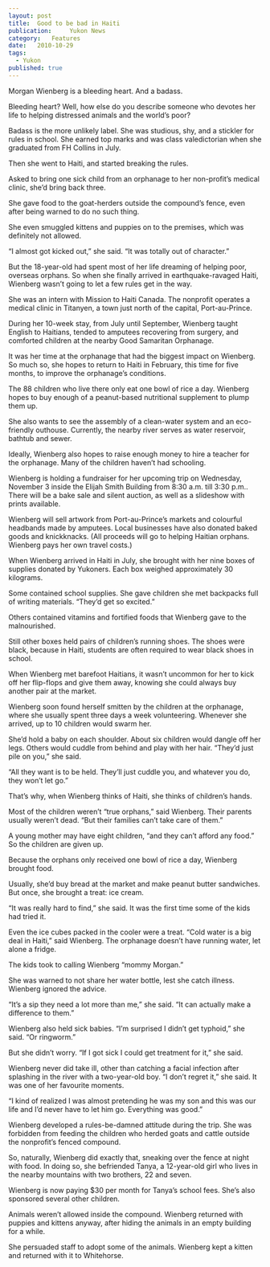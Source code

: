 ```yaml
---
layout:	post
title:	Good to be bad in Haiti
publication:     Yukon News
category:	Features
date:	2010-10-29
tags: 
  - Yukon
published: true
---
```


Morgan Wienberg is a bleeding heart. And a badass.

Bleeding heart? Well, how else do you describe someone who devotes her life to helping distressed animals and the world’s poor?

Badass is the more unlikely label. She was studious, shy, and a stickler for rules in school. She earned top marks and was class valedictorian when she graduated from FH Collins in July.

Then she went to Haiti, and started breaking the rules.

Asked to bring one sick child from an orphanage to her non-profit’s medical clinic, she’d bring back three.

She gave food to the goat-herders outside the compound’s fence, even after being warned to do no such thing.

She even smuggled kittens and puppies on to the premises, which was definitely not allowed.

“I almost got kicked out,” she said. “It was totally out of character.”

But the 18-year-old had spent most of her life dreaming of helping poor, overseas orphans. So when she finally arrived in earthquake-ravaged Haiti, Wienberg wasn’t going to let a few rules get in the way. <!-- BREAK -->

She was an intern with Mission to Haiti Canada. The nonprofit operates a medical clinic in Titanyen, a town just north of the capital, Port-au-Prince.

During her 10-week stay, from July until September, Wienberg taught English to Haitians, tended to amputees recovering from surgery, and comforted children at the nearby Good Samaritan Orphanage.

It was her time at the orphanage that had the biggest impact on Wienberg. So much so, she hopes to return to Haiti in February, this time for five months, to improve the orphanage’s conditions.

The 88 children who live there only eat one bowl of rice a day. Wienberg hopes to buy enough of a peanut-based nutritional supplement to plump them up.

She also wants to see the assembly of a clean-water system and an eco-friendly outhouse. Currently, the nearby river serves as water reservoir, bathtub and sewer.

Ideally, Wienberg also hopes to raise enough money to hire a teacher for the orphanage. Many of the children haven’t had schooling.

Wienberg is holding a fundraiser for her upcoming trip on Wednesday, November 3 inside the Elijah Smith Building from 8:30 a.m. till 3:30 p.m.. There will be a bake sale and silent auction, as well as a slideshow with prints available.

Wienberg will sell artwork from Port-au-Prince’s markets and colourful headbands made by amputees. Local businesses have also donated baked goods and knickknacks. (All proceeds will go to helping Haitian orphans. Wienberg pays her own travel costs.)

When Wienberg arrived in Haiti in July, she brought with her nine boxes of supplies donated by Yukoners. Each box weighed approximately 30 kilograms.

Some contained school supplies. She gave children she met backpacks full of writing materials. “They’d get so excited.”

Others contained vitamins and fortified foods that Wienberg gave to the malnourished.

Still other boxes held pairs of children’s running shoes. The shoes were black, because in Haiti, students are often required to wear black shoes in school.

When Wienberg met barefoot Haitians, it wasn’t uncommon for her to kick off her flip-flops and give them away, knowing she could always buy another pair at the market.

Wienberg soon found herself smitten by the children at the orphanage, where she usually spent three days a week volunteering. Whenever she arrived, up to 10 children would swarm her.

She’d hold a baby on each shoulder. About six children would dangle off her legs. Others would cuddle from behind and play with her hair. “They’d just pile on you,” she said.

“All they want is to be held. They’ll just cuddle you, and whatever you do, they won’t let go.”

That’s why, when Wienberg thinks of Haiti, she thinks of children’s hands.

Most of the children weren’t “true orphans,” said Wienberg. Their parents usually weren’t dead. “But their families can’t take care of them.”

A young mother may have eight children, “and they can’t afford any food.” So the children are given up.

Because the orphans only received one bowl of rice a day, Wienberg brought food.

Usually, she’d buy bread at the market and make peanut butter sandwiches. But once, she brought a treat: ice cream.

“It was really hard to find,” she said. It was the first time some of the kids had tried it.

Even the ice cubes packed in the cooler were a treat. “Cold water is a big deal in Haiti,” said Wienberg. The orphanage doesn’t have running water, let alone a fridge.

The kids took to calling Wienberg “mommy Morgan.”

She was warned to not share her water bottle, lest she catch illness. Wienberg ignored the advice.

“It’s a sip they need a lot more than me,” she said. “It can actually make a difference to them.”

Wienberg also held sick babies. “I’m surprised I didn’t get typhoid,” she said. “Or ringworm.”

But she didn’t worry. “If I got sick I could get treatment for it,” she said.

Wienberg never did take ill, other than catching a facial infection after splashing in the river with a two-year-old boy. “I don’t regret it,” she said. It was one of her favourite moments.

“I kind of realized I was almost pretending he was my son and this was our life and I’d never have to let him go. Everything was good.”

Wienberg developed a rules-be-damned attitude during the trip. She was forbidden from feeding the children who herded goats and cattle outside the nonprofit’s fenced compound.

So, naturally, Wienberg did exactly that, sneaking over the fence at night with food. In doing so, she befriended Tanya, a 12-year-old girl who lives in the nearby mountains with two brothers, 22 and seven.

Wienberg is now paying $30 per month for Tanya’s school fees. She’s also sponsored several other children.

Animals weren’t allowed inside the compound. Wienberg returned with puppies and kittens anyway, after hiding the animals in an empty building for a while.

She persuaded staff to adopt some of the animals. Wienberg kept a kitten and returned with it to Whitehorse.